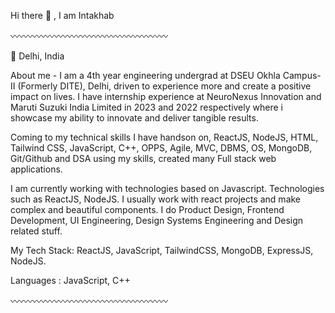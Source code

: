 Hi there 👋 , I am Intakhab

〰️〰️〰️〰️〰️〰️〰️〰️〰️〰️〰️〰️〰️〰️〰️〰️〰️〰️

📍 Delhi, India

About me -
I am a 4th year engineering undergrad at DSEU Okhla Campus-II (Formerly DITE), Delhi, driven to experience more and create a positive impact on lives. 
I have internship experience at NeuroNexus Innovation and Maruti Suzuki India Limited in 2023 and 2022 respectively where i showcase my ability to innovate and deliver tangible results.

Coming to my technical skills I have handson on, ReactJS, NodeJS, HTML, Tailwind CSS, JavaScript, C++, OPPS, Agile, MVC, DBMS, OS, MongoDB, Git/Github and DSA using my skills, created many Full stack web applications.

I am currently working with technologies based on Javascript. Technologies such as ReactJS, NodeJS.
I usually work with react projects and make complex and beautiful components.
I do Product Design, Frontend Development, UI Engineering, Design Systems Engineering and Design related stuff.

My Tech Stack: ReactJS, JavaScript, TailwindCSS, MongoDB, ExpressJS, NodeJS.

Languages : JavaScript, C++

〰️〰️〰️〰️〰️〰️〰️〰️〰️〰️〰️〰️〰️〰️〰️〰️〰️〰️
